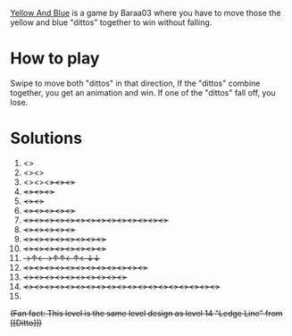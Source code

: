 [Yellow And Blue](https://play.fancade.com/61630DBCB805C7B8) is a game by Baraa03  where you have to move those the yellow and blue "dittos" together to win without falling.

# How to play
Swipe to move both "dittos" in that direction, If the "dittos" combine together, you get an animation and win. If one of the "dittos" fall off, you lose.

# Solutions

1. <<E>>
2. <<N>><<W>>
3. <<W>><<N>><<S>><<E>><<E>>
4. <<S>><<N>><<E>>
5. <<N>><<S>>
6. <<N>><<S>><<E>><<S>><<W>>
7. <<N>><<W>><<W>><<N>><<W>><<S>><<E>><<S>><<S>><<W>><<W>><<W>><<W>><<W>>
8. <<N>><<E>><<S>><<W>><<N>>
9. <<N>><<E>><<E>><<S>><<S>><<S>><<W>><<N>>
10. <<E>><<E>><<S>><<E>><<E>><<N>><<W>><<W>>
11. →↑←→↑↑←↑←↓↓
12. <<N>><<E>><<E>><<E>><<W>><<W>><<S>><<S>><<W>><<W>><<S>><<S>>
13. <<N>><<N>><<E>><<S>><<S>><<E>><<W>><<W>><<N>><<N>>
14. <<W>><<W>><<N>><<E>><<E>><<S>><<E>><<E>><<N>><<E>><<S>><<W>><<W>><<W>><<W>><<W>><<N>><<E>><<E>>
15.

(Fan fact: This level is the same level design as level 14 "Ledge Line" from [[Ditto]])